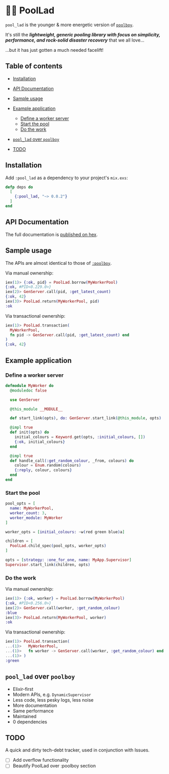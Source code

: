 # 🙅‍♂️ PoolLad

`pool_lad` is the younger & more energetic version of [`poolboy`](https://github.com/devinus/poolboy).

It's still the _**lightweight, generic pooling library with focus on
simplicity, performance, and rock-solid disaster recovery**_ that we all love...

...but it has just gotten a much needed facelift!

## Table of contents

-   [Installation](#installation)

-   [API Documentation](#api-documentation)

-   [Sample usage](#sample-usage)

-   [Example application](#example-application)

    -   [Define a worker server](#define-a-worker-server)
    -   [Start the pool](#start-the-pool)
    -   [Do the work](#do-the-work)

-   [`pool_lad` over `poolboy`](#pool_lad-over-poolboy)

-   [TODO](#todo)

## Installation

Add `:pool_lad` as a dependency to your project's `mix.exs`:

```elixir
defp deps do
  [
    {:pool_lad, "~> 0.0.2"}
  ]
end
```

## API Documentation

The full documentation is [published on hex](https://hexdocs.pm/pool_lad/).

## Sample usage

The APIs are almost identical to those of [`:poolboy`](https://github.com/devinus/poolboy).

Via manual ownership:

```elixir
iex(1)> {:ok, pid} = PoolLad.borrow(MyWorkerPool)
{:ok, #PID<0.229.0>}
iex(2)> GenServer.call(pid, :get_latest_count)
{:ok, 42}
iex(3)> PoolLad.return(MyWorkerPool, pid)
:ok
```

Via transactional ownership:

```elixir
iex(1)> PoolLad.transaction(
  MyWorkerPool,
  fn pid -> GenServer.call(pid, :get_latest_count) end
)
{:ok, 42}
```

## Example application

### Define a worker server

```elixir
defmodule MyWorker do
  @moduledoc false

  use GenServer

  @this_module __MODULE__

  def start_link(opts), do: GenServer.start_link(@this_module, opts)

  @impl true
  def init(opts) do
    initial_colours = Keyword.get(opts, :initial_colours, [])
    {:ok, initial_colours}
  end

  @impl true
  def handle_call(:get_random_colour, _from, colours) do
    colour = Enum.random(colours)
    {:reply, colour, colours}
  end
end
```

### Start the pool

```elixir
pool_opts = [
  name: MyWorkerPool,
  worker_count: 3,
  worker_module: MyWorker
]

worker_opts = [initial_colours: ~w(red green blue)a]

children = [
  PoolLad.child_spec(pool_opts, worker_opts)
]

opts = [strategy: :one_for_one, name: MyApp.Supervisor]
Supervisor.start_link(children, opts)
```

### Do the work

Via manual ownership:

```elixir
iex(1)> {:ok, worker} = PoolLad.borrow(MyWorkerPool)
{:ok, #PID<0.256.0>}
iex(2)> GenServer.call(worker, :get_random_colour)
:blue
iex(3)> PoolLad.return(MyWorkerPool, worker)
:ok
```

Via transactional ownership:

```elixir
iex(1)> PoolLad.transaction(
...(1)>   MyWorkerPool,
...(1)>   fn worker -> GenServer.call(worker, :get_random_colour) end
...(1)> )
:green
```

## `pool_lad` over `poolboy`

-   Elixir-first
-   Modern APIs, e.g. `DynamicSupervisor`
-   Less code, less pesky logs, less noise
-   More documentation
-   Same performance
-   Maintained
-   0 dependencies

## TODO

A quick and dirty tech-debt tracker, used in conjunction with Issues.

-   [ ] Add overflow functionality
-   [ ] Beautify PoolLad over :poolboy section
